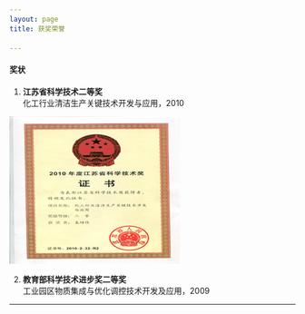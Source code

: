 ```yaml
---
layout: page
title: 获奖荣誉

---
```


#### 奖状

1. **江苏省科学技术二等奖**<br>化工行业清洁生产关键技术开发与应用，2010

![](/img/honor/1.jpg)

2. **教育部科学技术进步奖二等奖**<br>工业园区物质集成与优化调控技术开发及应用，2009

___
